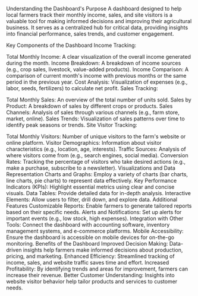Understanding the Dashboard's Purpose
A dashboard designed to help local farmers track their monthly income, sales, and site visitors is a valuable tool for making informed decisions and improving their agricultural business. It serves as a centralized hub for critical data, providing insights into financial performance, sales trends, and customer engagement.

Key Components of the Dashboard
Income Tracking:

Total Monthly Income: A clear visualization of the overall income generated during the month.
Income Breakdown: A breakdown of income sources (e.g., crop sales, livestock, value-added products).
Income Comparison: A comparison of current month's income with previous months or the same period in the previous year.
Cost Analysis: Visualization of expenses (e.g., labor, seeds, fertilizers) to calculate net profit.
Sales Tracking:

Total Monthly Sales: An overview of the total number of units sold.
Sales by Product: A breakdown of sales by different crops or products.
Sales Channels: Analysis of sales through various channels (e.g., farm store, market, online).
Sales Trends: Visualization of sales patterns over time to identify peak seasons or trends.
Site Visitor Tracking:

Total Monthly Visitors: Number of unique visitors to the farm's website or online platform.
Visitor Demographics: Information about visitor characteristics (e.g., location, age, interests).
Traffic Sources: Analysis of where visitors come from (e.g., search engines, social media).
Conversion Rates: Tracking the percentage of visitors who take desired actions (e.g., make a purchase, subscribe to a newsletter).
Visualizations and Data Representation
Charts and Graphs: Employ a variety of charts (bar charts, line charts, pie charts) to represent data effectively.
Key Performance Indicators (KPIs): Highlight essential metrics using clear and concise visuals.
Data Tables: Provide detailed data for in-depth analysis.
Interactive Elements: Allow users to filter, drill down, and explore data.
Additional Features
Customizable Reports: Enable farmers to generate tailored reports based on their specific needs.
Alerts and Notifications: Set up alerts for important events (e.g., low stock, high expenses).
Integration with Other Tools: Connect the dashboard with accounting software, inventory management systems, and e-commerce platforms.
Mobile Accessibility: Ensure the dashboard is accessible on mobile devices for on-the-go monitoring.
Benefits of the Dashboard
Improved Decision Making: Data-driven insights help farmers make informed decisions about production, pricing, and marketing.
Enhanced Efficiency: Streamlined tracking of income, sales, and website traffic saves time and effort.
Increased Profitability: By identifying trends and areas for improvement, farmers can increase their revenue.
Better Customer Understanding: Insights into website visitor behavior help tailor products and services to customer needs.

